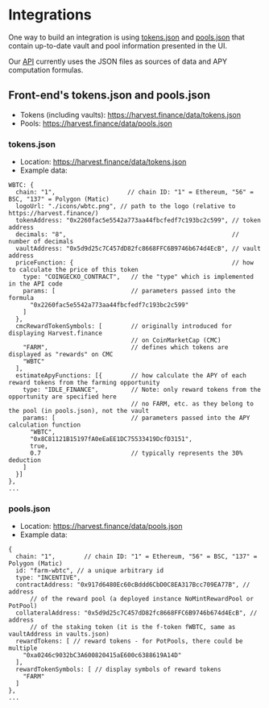 # Integrations

One way to build an integration is using [tokens.json](https://harvest.finance/data/tokens.json) and [pools.json](https://harvest.finance/data/pools.json) that contain up-to-date vault and pool information presented in the UI.

Our [API](./docs/developer.md) currently uses the JSON files as sources of data and APY computation formulas.

## Front-end's tokens.json and pools.json

* Tokens (including vaults): https://harvest.finance/data/tokens.json
* Pools: https://harvest.finance/data/pools.json

### tokens.json

* Location: https://harvest.finance/data/tokens.json
* Example data:

```
WBTC: {
  chain: "1",                    // chain ID: "1" = Ethereum, "56" = BSC, "137" = Polygon (Matic)
  logoUrl: "./icons/wbtc.png", // path to the logo (relative to https://harvest.finance/)
  tokenAddress: "0x2260fac5e5542a773aa44fbcfedf7c193bc2c599", // token address
  decimals: "8",                                              // number of decimals
  vaultAddress: "0x5d9d25c7C457dD82fc8668FFC6B9746b674d4EcB", // vault address
  priceFunction: {                                            // how to calculate the price of this token
    type: "COINGECKO_CONTRACT",   // the "type" which is implemented in the API code
    params: [                     // parameters passed into the formula
      "0x2260fac5e5542a773aa44fbcfedf7c193bc2c599"
    ]
  },
  cmcRewardTokenSymbols: [        // originally introduced for displaying Harvest.finance
                                  // on CoinMarketCap (CMC)
    "FARM",                       // defines which tokens are displayed as "rewards" on CMC
    "WBTC"
  ],
  estimateApyFunctions: [{        // how calculate the APY of each reward tokens from the farming opportunity
    type: "IDLE_FINANCE",         // Note: only reward tokens from the opportunity are specified here
                                  // no FARM, etc. as they belong to the pool (in pools.json), not the vault
    params: [                     // parameters passed into the APY calculation function
      "WBTC",
      "0x8C81121B15197fA0eEaEE1DC75533419DcfD3151",
      true,
      0.7                         // typically represents the 30% deduction
    ]
  }]
},
...
```

### pools.json

* Location: https://harvest.finance/data/pools.json
* Example data:

```
{
  chain: "1",        // chain ID: "1" = Ethereum, "56" = BSC, "137" = Polygon (Matic)
  id: "farm-wbtc", // a unique arbitrary id
  type: "INCENTIVE",
  contractAddress: "0x917d6480Ec60cBddd6CbD0C8EA317Bcc709EA77B", // address
      // of the reward pool (a deployed instance NoMintRewardPool or PotPool)
  collateralAddress: "0x5d9d25c7C457dD82fc8668FFC6B9746b674d4EcB", // address
      // of the staking token (it is the f-token fWBTC, same as vaultAddress in vaults.json)
  rewardTokens: [ // reward tokens - for PotPools, there could be multiple
    "0xa0246c9032bC3A600820415aE600c6388619A14D"
  ],
  rewardTokenSymbols: [ // display symbols of reward tokens
    "FARM"
  ]
},
...
```
